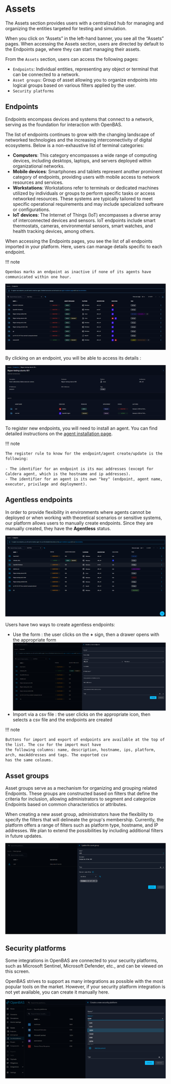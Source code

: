 # Assets

The Assets section provides users with a centralized hub for managing and organizing the entities targeted for testing
and simulation.

When you click on “Assets” in the left-hand banner, you see all the “Assets” pages. When accessing the Assets section,
users are directed by default to the Endpoints page, where they can start managing their assets.

From the `Assets` section, users can access the following pages:

- `Endpoints`: Individual entities, representing any object or terminal that can be connected to a network.
- `Asset groups`: Group of asset allowing you to organize endpoints into logical groups based on various filters applied
  by the user.
- `Security platforms`

## Endpoints

Endpoints encompass devices and systems that connect to a network, serving as the foundation for interaction with
OpenBAS.

The list of endpoints continues to grow with the changing landscape of networked technologies and the increasing
interconnectivity of digital ecosystems. Below is a non-exhaustive list of terminal categories:

- **Computers**: This category encompasses a wide range of computing devices, including desktops, laptops, and servers
  deployed within organizational networks.
- **Mobile devices**: Smartphones and tablets represent another prominent category of endpoints, providing users with
  mobile access to network resources and services.
- **Workstations**: Workstations refer to terminals or dedicated machines utilized by individuals or groups to perform
  specific tasks or access networked resources. These systems are typically tailored to meet specific operational
  requirements and may include specialized software or configurations.
- **IoT devices**: The Internet of Things (IoT) encompasses a diverse array of interconnected devices and sensors. IoT
  endpoints include smart thermostats, cameras, environmental sensors, smart watches, and health tracking devices, among
  others.

When accessing the Endpoints pages, you see the list of all endpoints imported in your platform. Here, users can manage 
details specific to each endpoint.

!!! note

    Openbas marks an endpoint as inactive if none of its agents have communicated within one hour.

![Example of list of Assets](assets/assets_list.png)

By clicking on an endpoint, you will be able to access its details :

![Overview endpoint](assets/overview_endpoint.png)

To register new endpoints, you will need to install an agent. You can find detailed instructions on the [agent installation page](../usage/openbas-agent.md).

!!! note

    The register rule to know for the endpoint/agent create/update is the following:

    - The identifier for an endpoint is its mac addresses (except for Caldera agent, which is the hostname and ip addresses).
    - The identifier for an agent is its own "key" (endpoint, agent name, executor, privilege and deployment).

## Agentless endpoints

In order to provide flexibility in environments where agents cannot be deployed or when working with theoretical scenarios or sensitive systems, 
our platform allows users to manually create endpoints. Since they are manually created, they have the **Agentless** status. 

![Endpoints list with agentless](assets/agentless_list.png)

Users have two ways to create agentless endpoints:

- Use the form : the user clicks on the **+** sign, then a drawer opens with the appropriate form
  ![Endpoints creation with form](assets/agentless_creation.png)
- Import via a csv file : the user clicks on the appropriate icon, then selects a csv file and the endpoints are created

!!! note

    Buttons for import and export of endpoints are available at the top of the list. The csv for the import must have 
    the following columns: name, description, hostname, ips, platform, arch, macAddresses and tags. The exported csv 
    has the same coloums. 
    

## Asset groups

Asset groups serve as a mechanism for organizing and grouping related Endpoints. These groups are constructed based on
filters that define the criteria for inclusion, allowing administrators to segment and categorize Endpoints based on
common characteristics or attributes.

When creating a new asset group, administrators have the flexibility to specify the filters that will delineate the
group's membership. Currently, the platform offers a range of filters such as platform type, hostname, and IP addresses.
We plan to extend the possibilities by including additional filters in future updates.

![Example of a Group configuration](assets/assetsgroup_creation.png)

## Security platforms

Some integrations in OpenBAS are connected to your security platforms, such as Microsoft Sentinel, Microsoft Defender,
etc., and can be viewed on this screen.

OpenBAS strives to support as many integrations as possible with the most popular tools on the market. However, if your
security platform integration is not yet available, you can create it manually here.

![Security platforms](./assets/security-platforms.png)
